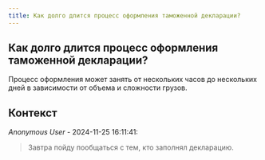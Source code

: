 ```yaml
---
title: Как долго длится процесс оформления таможенной декларации?
---
```


## Как долго длится процесс оформления таможенной декларации?

Процесс оформления может занять от нескольких часов до нескольких дней в зависимости от объема и сложности грузов.

## Контекст

_Anonymous User_ - 2024-11-25 16:11:41:

> Завтра пойду пообщаться с тем, кто заполнял декларацию.
